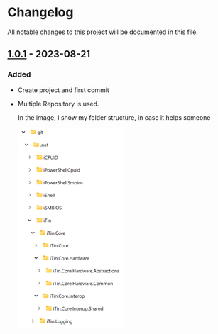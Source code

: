 ﻿# Changelog
All notable changes to this project will be documented in this file.

## [1.0.1] - 2023-08-21

### Added

  - Create project and first commit

  - Multiple Repository is used.

    In the image, I show my folder structure, in case it helps someone

    ![multi-repo.png][mutli-repo] 

[mutli-repo]: ./assets/multi-repo.png "folder structure"

[1.0.1]: https://github.com/iAJTin/iTin.Core.Interop.Windows.Devices/releases/tag/v1.0.1
